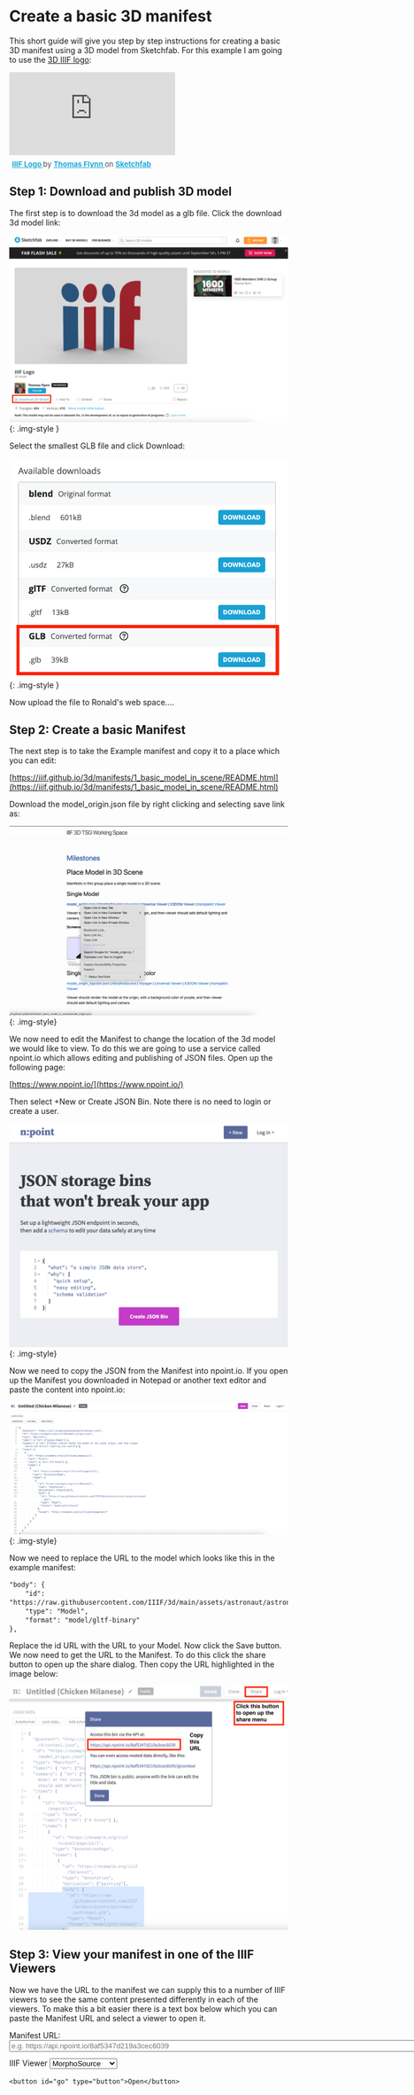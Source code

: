 <style>
  .img-style {
    width: 70%;
    display: block;
    margin: 1rem auto;
    max-width: 100%;
    height: auto;
    box-shadow: 0 12px 28px rgba(0,0,0,.18), 0 2px 8px rgba(0,0,0,.12);
    border-radius: 8px;
  }
</style>

# Create a basic 3D manifest 

This short guide will give you step by step instructions for creating a basic 3D manifest using a 3D model from Sketchfab. For this example I am going to use the [3D IIIF logo](https://skfb.ly/6SWEH):

<div class="sketchfab-embed-wrapper"> <iframe title="IIIF Logo" frameborder="0" allowfullscreen mozallowfullscreen="true" webkitallowfullscreen="true" allow="autoplay; fullscreen; xr-spatial-tracking" xr-spatial-tracking execution-while-out-of-viewport execution-while-not-rendered web-share src="https://sketchfab.com/models/5202e71e7b814fdb988a2b4cc070c370/embed"> </iframe> <p style="font-size: 13px; font-weight: normal; margin: 5px; color: #4A4A4A;"> <a href="https://sketchfab.com/3d-models/iiif-logo-5202e71e7b814fdb988a2b4cc070c370?utm_medium=embed&utm_campaign=share-popup&utm_content=5202e71e7b814fdb988a2b4cc070c370" target="_blank" rel="nofollow" style="font-weight: bold; color: #1CAAD9;"> IIIF Logo </a> by <a href="https://sketchfab.com/nebulousflynn?utm_medium=embed&utm_campaign=share-popup&utm_content=5202e71e7b814fdb988a2b4cc070c370" target="_blank" rel="nofollow" style="font-weight: bold; color: #1CAAD9;"> Thomas Flynn </a> on <a href="https://sketchfab.com?utm_medium=embed&utm_campaign=share-popup&utm_content=5202e71e7b814fdb988a2b4cc070c370" target="_blank" rel="nofollow" style="font-weight: bold; color: #1CAAD9;">Sketchfab</a></p></div>

## Step 1: Download and publish 3D model

The first step is to download the 3d model as a glb file. Click the download 3d model link:

![Click download 3d model](imgs/download.png){: .img-style }

Select the smallest GLB file and click Download:

![Select smallest GLB](imgs/select_glb.png){: .img-style }

Now upload the file to Ronald's web space....

## Step 2: Create a basic Manifest

The next step is to take the Example manifest and copy it to a place which you can edit:

[https://iiif.github.io/3d/manifests/1_basic_model_in_scene/README.html](https://iiif.github.io/3d/manifests/1_basic_model_in_scene/README.html)

Download the model_origin.json file by right clicking and selecting save link as:

![Save manifest](imgs/save_manifest.png){: .img-style}

We now need to edit the Manifest to change the location of the 3d model we would like to view. To do this we are going to use a service called npoint.io which allows editing and publishing of JSON files. Open up the following page:

[https://www.npoint.io/](https://www.npoint.io/)

Then select +New or Create JSON Bin. Note there is no need to login or create a user. 

![Create new JSON object using npoint.io](imgs/npoint.png){: .img-style}

Now we need to copy the JSON from the Manifest into npoint.io. If you open up the Manifest you downloaded in Notepad or another text editor and paste the content into npoint.io:

![Npoint.io showing the Manifest json](imgs/npoint-json.png){: .img-style}

Now we need to replace the URL to the model which looks like this in the example manifest:

```
"body": {
    "id": "https://raw.githubusercontent.com/IIIF/3d/main/assets/astronaut/astronaut.glb",
    "type": "Model",
    "format": "model/gltf-binary"
},
```

Replace the id URL with the URL to your Model. Now click the Save button. We now need to get the URL to the Manifest. To do this click the share button to open up the share dialog. Then copy the URL highlighted in the image below:

![Click share button then copy the API URL](imgs/npoint-share.png)


## Step 3: View your manifest in one of the IIIF Viewers

Now we have the URL to the manifest we can supply this to a number of IIIF viewers to see the same content presented differently in each of the viewers. To make this a bit easier there is a text box below which you can paste the Manifest URL and select a viewer to open it. 

<div class="row">
    <label for="text">Manifest URL:</label>
    <input id="text" type="text" size="100" placeholder="e.g. https://api.npoint.io/8af5347d219a3cec6039" />
  </div>

  <div class="row" style="margin-top:.75rem;">
    <label for="dest">IIIF Viewer</label>
    <select id="dest">
      <!-- Append as query: ?q=TEXT -->
      <option value="https://www.morphosource.org/uv/uv.html#" data-mode="append" data-param="manifest">
         MorphoSource
      </option>
      <!-- Append as path: /wiki/TEXT -->
      <option value="https://smithsonian.github.io/voyager-dev/iiif/iiif_demo" data-mode="append" data-param="document">
        Voyager
      </option>
      <!-- Another path example: /users/TEXT -->
      <option value="https://uv-v4.netlify.app/#"  data-mode="append" data-param="manifest">
        Universal Viewer 
      </option>
      <option value="https://spri-open-resources.s3.us-east-2.amazonaws.com/iiif3dtsg/manifest/index.html#" data-mode="append" data-param="manifest">
        X3DOM Viewer
      </option>
     <!-- <option value="https://blacklodge.hki.uni-koeln.de/viewer/?locale=en&standalone=true"  data-mode="query" data-param="manifest">
        Kompakkt Viewer
      </option>-->
    </select>

    <button id="go" type="button">Open</button>
  </div>

  <script>
    const $ = (id) => document.getElementById(id);

    $("go").addEventListener("click", () => {
      const input = $("text").value.trim();
      const sel   = $("dest");
      const base  = sel.value;
      const mode  = sel.options[sel.selectedIndex].dataset.mode;
      const param = sel.options[sel.selectedIndex].dataset.param;

      // Build the final URL
      let urlStr;
      try {
        if (mode === "append") {
            urlStr = base + "?" + param + "=" + input;
        } else {
            const u = new URL(base, window.location.href); // supports absolute or relative base
            // Query mode (e.g., ?q=TEXT). If input empty, we still open base.
            if (input) {
                u.searchParams.set(param, input);
            }

            urlStr = u.toString();
        }

      } catch (e) {
        // Fallback if base isn't a valid URL for some reason
        urlStr = base + encodeURIComponent(input);
      }

      // Open in a new tab/window safely
      window.open(urlStr, "_blank", "noopener,noreferrer");
    });
  </script>